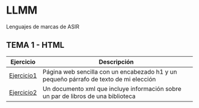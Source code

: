 # LLMM
Lenguajes de marcas de ASIR
## TEMA 1 - HTML
Ejercicio | Descripción
----------|------------
[Ejercicio1](/tema0/pagina.html) | Página web sencilla con un encabezado h1 y un pequeño párrafo de texto de mi elección
[Ejercicio2](/tema0/biblioteca.xml) | Un documento xml que incluye información sobre un par de libros de una biblioteca
